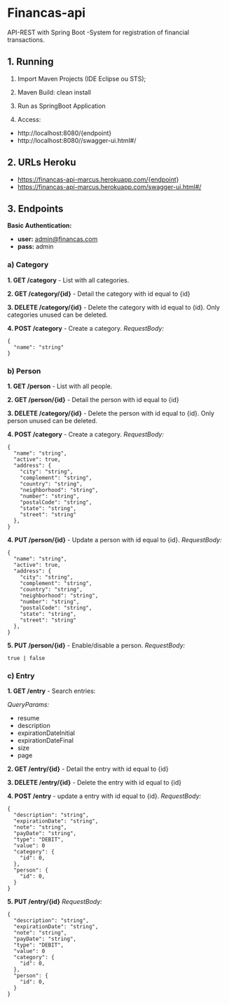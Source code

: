 # Financas-api
API-REST with Spring Boot -System for registration of financial transactions.


## 1. Running

1. Import Maven Projects (IDE Eclipse ou STS);

2. Maven Build: clean install

3. Run as SpringBoot Application

4. Access:
* http://localhost:8080/{endpoint}
* http://localhost:8080//swagger-ui.html#/

## 2. URLs Heroku
* https://financas-api-marcus.herokuapp.com/{endpoint}
* https://financas-api-marcus.herokuapp.com/swagger-ui.html#/

## 3. Endpoints

**Basic Authentication:**
* **user:** admin@financas.com
* **pass:** admin

### a) Category
**1. GET /category** - List with all categories.

**2. GET /category/{id}** - Detail the category with id equal to {id}

**3. DELETE /category/{id}** - Delete the category with id equal to {id}. Only categories unused can be deleted.

**4. POST /category** - Create a category.
*RequestBody:*
```
{
  "name": "string"
}
```

### b) Person
**1. GET /person** - List with all people.

**2. GET /person/{id}** - Detail the person with id equal to {id}

**3. DELETE /category/{id}** - Delete the person with id equal to {id}. Only person unused can be deleted.

**4. POST /category** - Create a category.
*RequestBody:*
```
{
  "name": "string",
  "active": true,
  "address": {
    "city": "string",
    "complement": "string",
    "country": "string",
    "neighborhood": "string",
    "number": "string",
    "postalCode": "string",
    "state": "string",
    "street": "string"
  },
}
```
**4. PUT /person/{id}** - Update a person with id equal to {id}.
*RequestBody:*
```
{
  "name": "string",
  "active": true,
  "address": {
    "city": "string",
    "complement": "string",
    "country": "string",
    "neighborhood": "string",
    "number": "string",
    "postalCode": "string",
    "state": "string",
    "street": "string"
  },
}
```

**5. PUT /person/{id}** - Enable/disable a person.
*RequestBody:*
```
true | false
```

### c) Entry
**1. GET /entry** - Search entries:

*QueryParams:*
* resume
* description
* expirationDateInitial
* expirationDateFinal
* size
* page

**2. GET /entry/{id}** - Detail the entry with id equal to {id}

**3. DELETE /entry/{id}** - Delete the entry with id equal to {id}

**4. POST /entry** - update a entry with id equal to {id}.
*RequestBody:*
```
{
  "description": "string",
  "expirationDate": "string",
  "note": "string",
  "payDate": "string",
  "type": "DEBIT",
  "value": 0
  "category": {
    "id": 0,
  },
  "person": {
    "id": 0,
  }
}
```

**5. PUT /entry/{id}**
*RequestBody:*
```
{
  "description": "string",
  "expirationDate": "string",
  "note": "string",
  "payDate": "string",
  "type": "DEBIT",
  "value": 0
  "category": {
    "id": 0,
  },
  "person": {
    "id": 0,
  }
}
```
